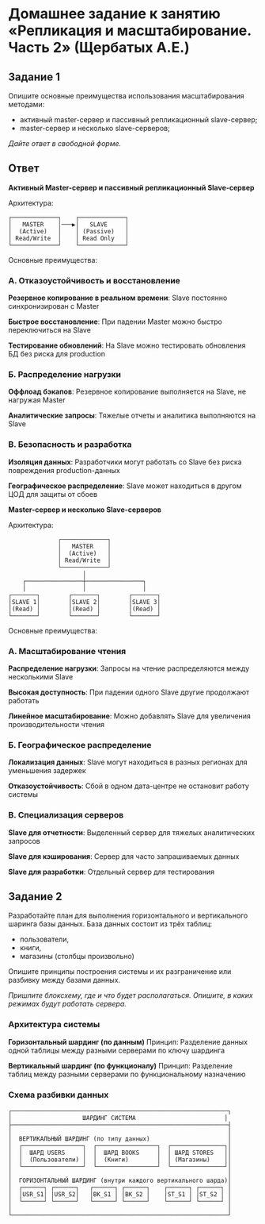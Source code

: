 # Домашнее задание к занятию «Репликация и масштабирование. Часть 2» (Щербатых А.Е.)
## Задание 1
Опишите основные преимущества использования масштабирования методами:

- активный master-сервер и пассивный репликационный slave-сервер;
- master-сервер и несколько slave-серверов;

*Дайте ответ в свободной форме.*

## Ответ

**Активный Master-сервер и пассивный репликационный Slave-сервер**

Архитектура:

``` text
┌─────────────┐    ┌─────────────┐
│   MASTER    │───▶│   SLAVE     │
│  (Active)   │    │ (Passive)   │
│ Read/Write  │    │ Read Only   │
└─────────────┘    └─────────────┘
```
Основные преимущества:

### А. Отказоустойчивость и восстановление

**Резервное копирование в реальном времени**: Slave постоянно синхронизирован с Master 

**Быстрое восстановление**: При падении Master можно быстро переключиться на Slave

**Тестирование обновлений**: На Slave можно тестировать обновления БД без риска для production

### Б. Распределение нагрузки

**Оффлоад бэкапов**: Резервное копирование выполняется на Slave, не нагружая Master

**Аналитические запросы**: Тяжелые отчеты и аналитика выполняются на Slave

### В. Безопасность и разработка

**Изоляция данных**: Разработчики могут работать со Slave без риска повреждения production-данных

**Географическое распределение**: Slave может находиться в другом ЦОД для защиты от сбоев

**Master-сервер и несколько Slave-серверов**

Архитектура:

``` text
              ┌─────────────┐
              │   MASTER    │
              │  (Active)   │
              │ Read/Write  │
              └─────────────┘
                     │
    ┌────────────────┼────────────────┐
    │                │                │
┌───────┐        ┌───────┐        ┌───────┐
│SLAVE 1│        │SLAVE 2│        │SLAVE 3│
│(Read) │        │(Read) │        │(Read) │
└───────┘        └───────┘        └───────┘
```
Основные преимущества:
### А. Масштабирование чтения ###

**Распределение нагрузки**: Запросы на чтение распределяются между несколькими Slave

**Высокая доступность**: При падении одного Slave другие продолжают работать

**Линейное масштабирование**: Можно добавлять Slave для увеличения производительности чтения

### Б. Географическое распределение ###

**Локализация данных**: Slave могут находиться в разных регионах для уменьшения задержек

**Отказоустойчивость**: Сбой в одном дата-центре не остановит работу системы

### В. Специализация серверов ###

**Slave для отчетности**: Выделенный сервер для тяжелых аналитических запросов

**Slave для кэширования**: Сервер для часто запрашиваемых данных

**Slave для разработки**: Отдельный сервер для тестирования

## Задание 2
Разработайте план для выполнения горизонтального и вертикального шаринга базы данных. База данных состоит из трёх таблиц:

- пользователи,
- книги,
- магазины (столбцы произвольно)
  
Опишите принципы построения системы и их разграничение или разбивку между базами данных.

*Пришлите блоксхему, где и что будет располагаться. Опишите, в каких режимах будут работать сервера.*

### Архитектура системы
**Горизонтальный шардинг (по данным)**
Принцип: Разделение данных одной таблицы между разными серверами по ключу шардинга

**Вертикальный шардинг (по функционалу)**
Принцип: Разделение таблиц между разными серверами по функциональному назначению

### Схема разбивки данных
``` text
┌─────────────────────────────────────────────────────────────┐
│                    ШАРДИНГ СИСТЕМА                         │
├─────────────────────────────────────────────────────────────┤
│                                                             │
│  ВЕРТИКАЛЬНЫЙ ШАРДИНГ (по типу данных)                      │
│  ┌─────────────────┐  ┌─────────────────┐  ┌───────────────┐│
│  │  ШАРД USERS     │  │  ШАРД BOOKS     │  │ ШАРД STORES   ││
│  │  (Пользователи) │  │  (Книги)        │  │ (Магазины)    ││
│  └─────────────────┘  └─────────────────┘  └───────────────┘│
│                                                             │
│  ГОРИЗОНТАЛЬНЫЙ ШАРДИНГ (внутри каждого вертикального шарда)│
│  ┌──────┐ ┌──────┐   ┌──────┐ ┌──────┐    ┌──────┐ ┌──────┐ │
│  │USR_S1│ │USR_S2│   │BK_S1 │ │BK_S2 │    │ST_S1 │ │ST_S2 │ │
│  └──────┘ └──────┘   └──────┘ └──────┘    └──────┘ └──────┘ │
│                                                             │
└─────────────────────────────────────────────────────────────┘
```

